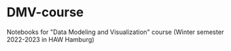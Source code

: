 # DMV-course
Notebooks for "Data Modeling and Visualization" course (Winter semester 2022-2023 in HAW Hamburg)
